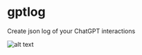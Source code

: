 # gptlog
Create json log of your ChatGPT interactions

![alt text]([Isolated.png](https://github.com/pydemo/gptlog/blob/main/docs/screenshot.png)https://github.com/pydemo/gptlog/blob/main/docs/screenshot.png "GPT Log") 

